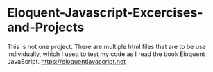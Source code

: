 # Eloquent-Javascript-Excercises-and-Projects
This is not one project.
There are multiple html files that are to be use individually, which I used to test my code as I read the book Eloquent JavaScript.
https://eloquentjavascript.net
